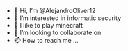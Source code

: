 - 👋 Hi, I’m @AlejandroOliver12
- 👀 I’m interested in informatic security
- 🌱 I like to play minecraft
- 💞️ I’m looking to collaborate on 
- 📫 How to reach me ...

<!---
AlejandroOliver12/AlejandroOliver12 is a ✨ special ✨ repository because its `README.md` (this file) appears on your GitHub profile.
You can click the Preview link to take a look at your changes.
--->
